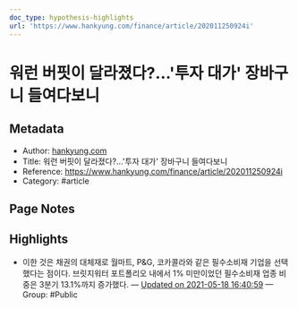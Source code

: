 ```yaml
---
doc_type: hypothesis-highlights
url: 'https://www.hankyung.com/finance/article/202011250924i'
---
```


# 워런 버핏이 달라졌다?…'투자 대가' 장바구니 들여다보니

## Metadata
- Author: [hankyung.com]()
- Title: 워런 버핏이 달라졌다?…'투자 대가' 장바구니 들여다보니
- Reference: https://www.hankyung.com/finance/article/202011250924i
- Category: #article

## Page Notes
## Highlights
- 이한 것은 채권의 대체재로 월마트, P&G, 코카콜라와 같은 필수소비재 기업을 선택했다는 점이다. 브릿지워터 포트폴리오 내에서 1% 미만이었던 필수소비재 업종 비중은 3분기 13.1%까지 증가했다. — [Updated on 2021-05-18 16:40:59](https://hyp.is/YzKyPresEeuFT5u1Q6hz3g/www.hankyung.com/finance/article/202011250924i) — Group: #Public




